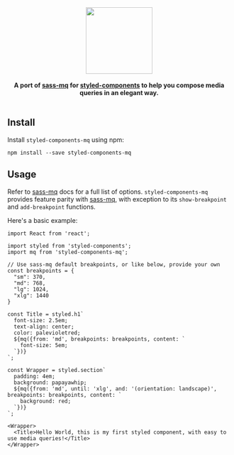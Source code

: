 <div align='center'>
<img src='https://cdn.rawgit.com/WebDevLuke/styled-components-mq/master/logos.png' height='150px'>
</div>

<br />

<div align="center">
  <strong>A port of <a href='https://github.com/sass-mq/sass-mq'>sass-mq</a> for <a href='https://github.com/styled-components/styled-components'>styled-components</a> to help you compose media queries in an elegant way.</strong>
  <br />
  <br />
</div>

## Install

Install `styled-components-mq` using npm:

```
npm install --save styled-components-mq
```

## Usage
Refer to [sass-mq](https://github.com/sass-mq/sass-mq) docs for a full list of options. `styled-components-mq` provides feature parity with [sass-mq](https://github.com/sass-mq/sass-mq), with exception to its `show-breakpoint` and `add-breakpoint` functions.

Here's a basic example:

```JSX
import React from 'react';

import styled from 'styled-components';
import mq from 'styled-components-mq';

// Use sass-mq default breakpoints, or like below, provide your own
const breakpoints = {
  "sm": 370,
  "md": 768,
  "lg": 1024,
  "xlg": 1440
}

const Title = styled.h1`
  font-size: 2.5em;
  text-align: center;
  color: palevioletred;
  ${mq({from: 'md', breakpoints: breakpoints, content: `
    font-size: 5em;
  `})}
`;

const Wrapper = styled.section`
  padding: 4em;
  background: papayawhip;
  ${mq({from: 'md', until: 'xlg', and: '(orientation: landscape)', breakpoints: breakpoints, content: `
    background: red;
  `})}
`;

<Wrapper>
  <Title>Hello World, this is my first styled component, with easy to use media queries!</Title>
</Wrapper>
```






